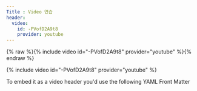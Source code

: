 ```yaml
---
Title : Video 연습
header:
  video:
    id: -PVofD2A9t8
    provider: youtube
---
```

{% raw %}{% include video id="-PVofD2A9t8" provider="youtube" %}{% endraw %}


{% include video id="-PVofD2A9t8" provider="youtube" %}

To embed it as a video header you'd use the following YAML Front Matter

```yaml

```

